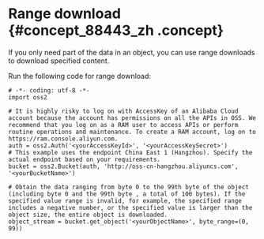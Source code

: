 # Range download {#concept_88443_zh .concept}

If you only need part of the data in an object, you can use range downloads to download specified content.

Run the following code for range download:

```language-python
# -*- coding: utf-8 -*-
import oss2

# It is highly risky to log on with AccessKey of an Alibaba Cloud account because the account has permissions on all the APIs in OSS. We recommend that you log on as a RAM user to access APIs or perform routine operations and maintenance. To create a RAM account, log on to https://ram.console.aliyun.com.
auth = oss2.Auth('<yourAccessKeyId>', '<yourAccessKeySecret>')
# This example uses the endpoint China East 1 (Hangzhou). Specify the actual endpoint based on your requirements.
bucket = oss2.Bucket(auth, 'http://oss-cn-hangzhou.aliyuncs.com', '<yourBucketName>')

# Obtain the data ranging from byte 0 to the 99th byte of the object (including byte 0 and the 99th byte , a total of 100 bytes). If the specified value range is invalid, for example, the specified range includes a negative number, or the specified value is larger than the object size, the entire object is downloaded.
object_stream = bucket.get_object('<yourObjectName>', byte_range=(0, 99))


```

